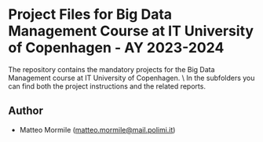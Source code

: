 # Project Files for Big Data Management Course at IT University of Copenhagen - AY 2023-2024
The repository contains the mandatory projects for the Big Data Management course at IT University of Copenhagen. \ 
In the subfolders you can find both the project instructions and the related reports.

## Author
- Matteo Mormile (matteo.mormile@mail.polimi.it)
